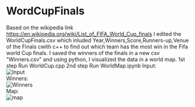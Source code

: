 # WordCupFinals
Based on the wikipedia link https://en.wikipedia.org/wiki/List_of_FIFA_World_Cup_finals I edited the
WorldCupFinals.csv which inluded Year,Winners,Score,Runners-up,Venue of the Finals cwith c++ 
to find out which team has the most win in the Fifa world Cup finals. 
I saved the winners of the finals in a new csv "Winners.csv" and using python, I visualized the 
data in a world map.
1st step Run WorldCup.cpp
2nd step Run WorldMap.ipynb
Input:  
![Input](https://user-images.githubusercontent.com/41951429/99183646-a6365900-273d-11eb-9bc3-1d92ead04c86.png)  
Winners:  
![Winners](https://user-images.githubusercontent.com/41951429/99183645-a5052c00-273d-11eb-8439-a84ff156555e.png)  
Map:  
![map](https://user-images.githubusercontent.com/41951429/99183651-a8001c80-273d-11eb-8fb2-610a10f4e67f.png)
